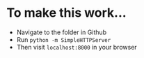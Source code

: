 # To make this work...

- Navigate to the folder in Github
- Run ` python -m SimpleHTTPServer `
- Then visit ` localhost:8000 ` in your browser
